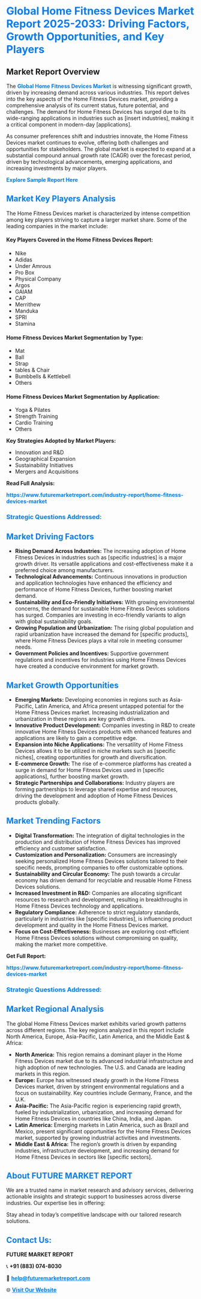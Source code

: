 <h1 style="color: #007BFF;">Global Home Fitness Devices Market Report 2025-2033: Driving Factors, Growth Opportunities, and Key Players</h1>

<section id="overview">
<h2>Market Report Overview</h2>
<p>The <a href="https://www.futuremarketreport.com/industry-report/home-fitness-devices-market" style="color: #007BFF; text-decoration: none;"><strong>Global Home Fitness Devices Market</strong></a> is witnessing significant growth, driven by increasing demand across various industries. This report delves into the key aspects of the Home Fitness Devices market, providing a comprehensive analysis of its current status, future potential, and challenges. The demand for Home Fitness Devices has surged due to its wide-ranging applications in industries such as [insert industries], making it a critical component in modern-day [applications].</p>
<p>As consumer preferences shift and industries innovate, the Home Fitness Devices market continues to evolve, offering both challenges and opportunities for stakeholders. The global market is expected to expand at a substantial compound annual growth rate (CAGR) over the forecast period, driven by technological advancements, emerging applications, and increasing investments by major players.</p>
</section>

<section id="overview">
<p><a href="https://www.futuremarketreport.com/request-sample/reportId=109996" style="color: #007BFF; text-decoration: none;"><strong>Explore Sample Report Here</strong></a></p>
</section>

<section id="key-players">
<h2 style="color: #007BFF;">Market Key Players Analysis</h2>
<p>The Home Fitness Devices market is characterized by intense competition among key players striving to capture a larger market share. Some of the leading companies in the market include:</p>
<h4>Key Players Covered in the Home Fitness Devices Report:</h4>
<ul><li>Nike</li><li>Adidas</li><li>Under Amrous</li><li>Pro Box</li><li>Physical Company</li><li>Argos</li><li>GAIAM</li><li>CAP</li><li>Merrithew</li><li>Manduka</li><li>SPRI</li><li>Stamina</li></ul>
<h4>Home Fitness Devices Market Segmentation by Type:</h4>
<ul><li>Mat</li><li>Ball</li><li>Strap</li><li>tables &amp; Chair</li><li>Bumbbells &amp; Kettlebell</li><li>Others</li></ul>

<h4>Home Fitness Devices Market Segmentation by Application:</h4>
<ul><li>Yoga &amp; Pilates</li><li>Strength Training</li><li>Cardio Training</li><li>Others</li></ul>
<p><strong>Key Strategies Adopted by Market Players:</strong></p>
<ul>
<li>Innovation and R&D</li>
<li>Geographical Expansion</li>
<li>Sustainability Initiatives</li>
<li>Mergers and Acquisitions</li>
</ul>
</section>

<section>
<p><strong>Read Full Analysis: </strong></p><a href="https://www.futuremarketreport.com/industry-report/home-fitness-devices-market" style="color: #007BFF; text-decoration: none;"><strong>https://www.futuremarketreport.com/industry-report/home-fitness-devices-market</strong></a>
<h3 style="color: #007BFF;">Strategic Questions Addressed:</h3>
</section>

<section id="driving-factors">
<h2 style="color: #007BFF;">Market Driving Factors</h2>
<ul>
<li><strong>Rising Demand Across Industries:</strong> The increasing adoption of Home Fitness Devices in industries such as [specific industries] is a major growth driver. Its versatile applications and cost-effectiveness make it a preferred choice among manufacturers.</li>
<li><strong>Technological Advancements:</strong> Continuous innovations in production and application technologies have enhanced the efficiency and performance of Home Fitness Devices, further boosting market demand.</li>
<li><strong>Sustainability and Eco-Friendly Initiatives:</strong> With growing environmental concerns, the demand for sustainable Home Fitness Devices solutions has surged. Companies are investing in eco-friendly variants to align with global sustainability goals.</li>
<li><strong>Growing Population and Urbanization:</strong> The rising global population and rapid urbanization have increased the demand for [specific products], where Home Fitness Devices plays a vital role in meeting consumer needs.</li>
<li><strong>Government Policies and Incentives:</strong> Supportive government regulations and incentives for industries using Home Fitness Devices have created a conducive environment for market growth.</li>
</ul>
</section>

<section id="growth-opportunities">
<h2 style="color: #007BFF;">Market Growth Opportunities</h2>
<ul>
<li><strong>Emerging Markets:</strong> Developing economies in regions such as Asia-Pacific, Latin America, and Africa present untapped potential for the Home Fitness Devices market. Increasing industrialization and urbanization in these regions are key growth drivers.</li>
<li><strong>Innovative Product Development:</strong> Companies investing in R&D to create innovative Home Fitness Devices products with enhanced features and applications are likely to gain a competitive edge.</li>
<li><strong>Expansion into Niche Applications:</strong> The versatility of Home Fitness Devices allows it to be utilized in niche markets such as [specific niches], creating opportunities for growth and diversification.</li>
<li><strong>E-commerce Growth:</strong> The rise of e-commerce platforms has created a surge in demand for Home Fitness Devices used in [specific applications], further boosting market growth.</li>
<li><strong>Strategic Partnerships and Collaborations:</strong> Industry players are forming partnerships to leverage shared expertise and resources, driving the development and adoption of Home Fitness Devices products globally.</li>
</ul>
</section>

<section id="trending-factors">
<h2 style="color: #007BFF;">Market Trending Factors</h2>
<ul>
<li><strong>Digital Transformation:</strong> The integration of digital technologies in the production and distribution of Home Fitness Devices has improved efficiency and customer satisfaction.</li>
<li><strong>Customization and Personalization:</strong> Consumers are increasingly seeking personalized Home Fitness Devices solutions tailored to their specific needs, prompting companies to offer customizable options.</li>
<li><strong>Sustainability and Circular Economy:</strong> The push towards a circular economy has driven demand for recyclable and reusable Home Fitness Devices solutions.</li>
<li><strong>Increased Investment in R&D:</strong> Companies are allocating significant resources to research and development, resulting in breakthroughs in Home Fitness Devices technology and applications.</li>
<li><strong>Regulatory Compliance:</strong> Adherence to strict regulatory standards, particularly in industries like [specific industries], is influencing product development and quality in the Home Fitness Devices market.</li>
<li><strong>Focus on Cost-Effectiveness:</strong> Businesses are exploring cost-efficient Home Fitness Devices solutions without compromising on quality, making the market more competitive.</li>
</ul>
</section>

<section>
<p><strong>Get Full Report: </strong></p><a href="https://www.futuremarketreport.com/industry-report/home-fitness-devices-market" style="color: #007BFF; text-decoration: none;"><strong>https://www.futuremarketreport.com/industry-report/home-fitness-devices-market</strong></a>
<h3 style="color: #007BFF;">Strategic Questions Addressed:</h3>
</section>


<section id="regional-analysis">
<h2 style="color: #007BFF;">Market Regional Analysis</h2>
<p>The global Home Fitness Devices market exhibits varied growth patterns across different regions. The key regions analyzed in this report include North America, Europe, Asia-Pacific, Latin America, and the Middle East & Africa:</p>
<ul>
<li><strong>North America:</strong> This region remains a dominant player in the Home Fitness Devices market due to its advanced industrial infrastructure and high adoption of new technologies. The U.S. and Canada are leading markets in this region.</li>
<li><strong>Europe:</strong> Europe has witnessed steady growth in the Home Fitness Devices market, driven by stringent environmental regulations and a focus on sustainability. Key countries include Germany, France, and the U.K.</li>
<li><strong>Asia-Pacific:</strong> The Asia-Pacific region is experiencing rapid growth, fueled by industrialization, urbanization, and increasing demand for Home Fitness Devices in countries like China, India, and Japan.</li>
<li><strong>Latin America:</strong> Emerging markets in Latin America, such as Brazil and Mexico, present significant opportunities for the Home Fitness Devices market, supported by growing industrial activities and investments.</li>
<li><strong>Middle East & Africa:</strong> The region’s growth is driven by expanding industries, infrastructure development, and increasing demand for Home Fitness Devices in sectors like [specific sectors].</li>
</ul>
</section>

<footer>
<h2 style="color: #007BFF;">About FUTURE MARKET REPORT</h2>
<p>We are a trusted name in market research and advisory services, delivering actionable insights and strategic support to businesses across diverse industries. Our expertise lies in offering:</p>

<p>Stay ahead in today’s competitive landscape with our tailored research solutions.</p>

<h2 style="color: #007BFF;">Contact Us:</h2>
<p><strong>FUTURE MARKET REPORT</strong></p>
<p>📞 <strong>+91 (883) 074-8030</strong></p>
<p>📧 <strong><a href="mailto:help@futuremarketreport.com" style="color: #007BFF;">help@futuremarketreport.com</a></strong></p>
<p>🌐 <strong><a href="https://www.futuremarketreport.com/" style="color: #007BFF;">Visit Our Website</a></strong></p>
</footer>